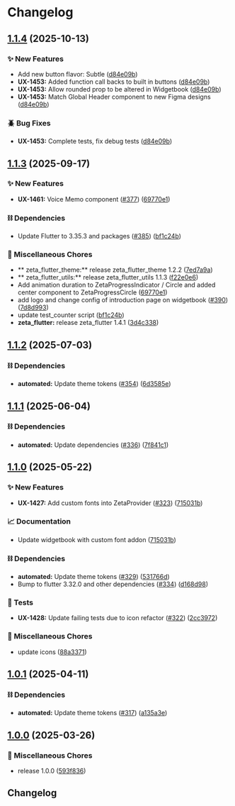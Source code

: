# Changelog

## [1.1.4](https://github.com/ZebraDevs/zeta_flutter/compare/zeta_flutter_utils-v1.1.3...zeta_flutter_utils-v1.1.4) (2025-10-13)


### ✨ New Features

* Add new button flavor: Subtle ([d84e09b](https://github.com/ZebraDevs/zeta_flutter/commit/d84e09b630e17122ada7a08bfd61c5b025e01ce5))
* **UX-1453:** Added function call backs to built in buttons ([d84e09b](https://github.com/ZebraDevs/zeta_flutter/commit/d84e09b630e17122ada7a08bfd61c5b025e01ce5))
* **UX-1453:** Allow rounded prop to be altered in Widgetbook ([d84e09b](https://github.com/ZebraDevs/zeta_flutter/commit/d84e09b630e17122ada7a08bfd61c5b025e01ce5))
* **UX-1453:** Match Global Header component to new Figma designs ([d84e09b](https://github.com/ZebraDevs/zeta_flutter/commit/d84e09b630e17122ada7a08bfd61c5b025e01ce5))


### 🪲 Bug Fixes

* **UX-1453:** Complete tests, fix debug tests ([d84e09b](https://github.com/ZebraDevs/zeta_flutter/commit/d84e09b630e17122ada7a08bfd61c5b025e01ce5))

## [1.1.3](https://github.com/ZebraDevs/zeta_flutter/compare/zeta_flutter_utils-v1.1.2...zeta_flutter_utils-v1.1.3) (2025-09-17)


### ✨ New Features

* **UX-1461:** Voice Memo component ([#377](https://github.com/ZebraDevs/zeta_flutter/issues/377)) ([69770e1](https://github.com/ZebraDevs/zeta_flutter/commit/69770e12f89ec3ee21c7ddebfc210a2398636669))


### ⛓️ Dependencies

* Update Flutter to 3.35.3 and packages ([#385](https://github.com/ZebraDevs/zeta_flutter/issues/385)) ([bf1c24b](https://github.com/ZebraDevs/zeta_flutter/commit/bf1c24b11692df2142caa00f1a73baa4cde20b2c))


### 🧹 Miscellaneous Chores

* ** zeta_flutter_theme:** release zeta_flutter_theme 1.2.2 ([7ed7a9a](https://github.com/ZebraDevs/zeta_flutter/commit/7ed7a9a679f0a69cbd15ed573433fdb943cad2ab))
* ** zeta_flutter_utils:** release zeta_flutter_utils 1.1.3 ([f22e0e6](https://github.com/ZebraDevs/zeta_flutter/commit/f22e0e6cb0dbd42f6a02efe64a33a8435d7d0192))
* Add animation duration to ZetaProgressIndicator / Circle and added center component to ZetaProgressCircle ([69770e1](https://github.com/ZebraDevs/zeta_flutter/commit/69770e12f89ec3ee21c7ddebfc210a2398636669))
* add logo and change config of introduction page on widgetbook ([#390](https://github.com/ZebraDevs/zeta_flutter/issues/390)) ([7d8d993](https://github.com/ZebraDevs/zeta_flutter/commit/7d8d993986978e0baaa6a69273a4f7baa225b6f1))
* update test_counter script ([bf1c24b](https://github.com/ZebraDevs/zeta_flutter/commit/bf1c24b11692df2142caa00f1a73baa4cde20b2c))
* **zeta_flutter:** release zeta_flutter 1.4.1 ([3d4c338](https://github.com/ZebraDevs/zeta_flutter/commit/3d4c338a02c5aabef4e13925dd8bc26aaa2d1322))

## [1.1.2](https://github.com/ZebraDevs/zeta_flutter/compare/zeta_flutter_utils-v1.1.1...zeta_flutter_utils-v1.1.2) (2025-07-03)


### ⛓️ Dependencies

* **automated:** Update theme tokens ([#354](https://github.com/ZebraDevs/zeta_flutter/issues/354)) ([6d3585e](https://github.com/ZebraDevs/zeta_flutter/commit/6d3585e13ebad0f240f5a0655d1e7d07793102c8))

## [1.1.1](https://github.com/ZebraDevs/zeta_flutter/compare/zeta_flutter_utils-v1.1.0...zeta_flutter_utils-v1.1.1) (2025-06-04)


### ⛓️ Dependencies

* **automated:** Update dependencies ([#336](https://github.com/ZebraDevs/zeta_flutter/issues/336)) ([7f841c1](https://github.com/ZebraDevs/zeta_flutter/commit/7f841c10d738a64f7a552e8d749c85a0875ba0c5))


## [1.1.0](https://github.com/ZebraDevs/zeta_flutter/compare/zeta_flutter_utils-v1.0.1...zeta_flutter_utils-v1.1.0) (2025-05-22)


### ✨ New Features

* **UX-1427:** Add custom fonts into ZetaProvider ([#323](https://github.com/ZebraDevs/zeta_flutter/issues/323)) ([715031b](https://github.com/ZebraDevs/zeta_flutter/commit/715031b0874c86ef35209d98916e71f0b49db51e))


### 📈 Documentation

* Update widgetbook with custom font addon ([715031b](https://github.com/ZebraDevs/zeta_flutter/commit/715031b0874c86ef35209d98916e71f0b49db51e))


### ⛓️ Dependencies

* **automated:** Update theme tokens ([#329](https://github.com/ZebraDevs/zeta_flutter/issues/329)) ([531766d](https://github.com/ZebraDevs/zeta_flutter/commit/531766dc33f8acb69a5b3388314efd219df60d48))
* Bump to flutter 3.32.0 and other dependencies ([#334](https://github.com/ZebraDevs/zeta_flutter/issues/334)) ([d168d98](https://github.com/ZebraDevs/zeta_flutter/commit/d168d9821be4b8d450b35a898bf5d6ddb5361e29))


### 🧪 Tests

* **UX-1428:** Update failing tests due to icon refactor ([#322](https://github.com/ZebraDevs/zeta_flutter/issues/322)) ([2cc3972](https://github.com/ZebraDevs/zeta_flutter/commit/2cc3972ca1c736140a48420557b01de7f944a206))


### 🧹 Miscellaneous Chores

* update icons ([88a3371](https://github.com/ZebraDevs/zeta_flutter/commit/88a3371a9ac87b265821adb8bb62b1802139a25f))


## [1.0.1](https://github.com/ZebraDevs/zeta_flutter/compare/zeta_flutter_utils-v1.0.0...zeta_flutter_utils-v1.0.1) (2025-04-11)


### ⛓️ Dependencies

* **automated:** Update theme tokens ([#317](https://github.com/ZebraDevs/zeta_flutter/issues/317)) ([a135a3e](https://github.com/ZebraDevs/zeta_flutter/commit/a135a3e7ac5313e52aa5cc322fd1713631a0ebe7))

## [1.0.0](https://github.com/ZebraDevs/zeta_flutter/compare/zeta_flutter_utils@v0.20.2...zeta_flutter_utils@v1.0.0) (2025-03-26)


### 🧹 Miscellaneous Chores

* release 1.0.0 ([593f836](https://github.com/ZebraDevs/zeta_flutter/commit/593f836354c6cd74e2621b5c6ef6630f9c56633d))

## Changelog
